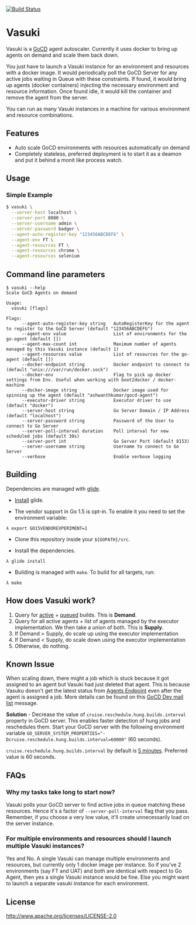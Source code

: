 [![Build Status](https://snap-ci.com/ind9/vasuki/branch/master/build_image)](https://snap-ci.com/ind9/vasuki/branch/master)
# Vasuki

Vasuki is a [GoCD](http://go.cd/) agent autoscaler. Currently it uses docker to bring up agents on demand and scale them back down.

You just have to launch a Vasuki instance for an environment and resources with a docker image. It would periodically poll the GoCD Server for any active jobs waiting in Queue with these constraints. If found, it would bring up agents (docker containers) injecting the necessary environment and resource information. Once found idle, it would kill the container and remove the agent from the server.

You can run as many Vasuki instances in a machine for various environment and resource combinations.

## Features
- Auto scale GoCD environments with resources automatically on demand
- Completely stateless, preferred deployment is to start it as a deamon and put it behind a monit like process watch.

## Usage
### Simple Example
```bash
$ vasuki \
  --server-host localhost \
  --server-port 8080 \
  --server-username admin \
  --server-password badger \
  --agent-auto-register-key "123456ABCDEFG" \
  --agent-env FT \
  --agent-resources FT \
  --agent-resources chrome \
  --agent-resources selenium
```

## Command line parameters
```
$ vasuki --help
Scale GoCD Agents on demand

Usage:
  vasuki [flags]

Flags:
      --agent-auto-register-key string   AutoRegisterKey for the agent to register to the GoCD Server (default "123456ABCDEFG")
      --agent-env value                  List of environments for the go-agent (default [])
      --agent-max-count int              Maximum number of agents managed by this Vasuki instance (default 1)
      --agent-resources value            List of resources for the go-agent (default [])
      --docker-endpoint string           Docker endpoint to connect to (default "unix:///var/run/docker.sock")
      --docker-env                       Flag to pick up docker settings from Env. Useful when working with boot2docker / docker-machine
      --docker-image string              Docker image used for spinning up the agent (default "ashwanthkumar/gocd-agent")
      --executor-driver string           Executor driver to use (default "docker")
      --server-host string               Go Server Domain / IP Address (default "localhost")
      --server-password string           Password of the User to connect to Go Server
      --server-poll-interval duration    Poll interval for new scheduled jobs (default 30s)
      --server-port int                  Go Server Port (default 8153)
      --server-username string           Username to connect to Go Server
      --verbose                          Enable verbose logging
```

## Building

Dependencies are managed with [glide](https://github.com/Masterminds/glide).

- [Install](https://github.com/Masterminds/glide#install) glide.

- The vendor support in Go 1.5 is opt-in. To enable it you need to set the environment variable:

```
λ export GO15VENDOREXPERIMENT=1
```

- Clone this repository inside your `${GOPATH}/src`.

- Install the dependencies.

```
λ glide install
```

- Building is managed with `make`. To build for all targets, run:

```
λ make
```

## How does Vasuki work?
1. Query for [active](https://api.go.cd/current/#get-all-agents) + [queued](https://api.go.cd/current/#get-scheduled-jobs) builds. This is **Demand**.
2. Query for all active agents + list of agents managed by the executor implementation. We then take a union of both. This is **Supply**.
3. If Demand > Supply, do scale up using the executor implementation
4. If Demand < Supply, do scale down using the executor implementation
5. Otherwise, do nothing.

## Known Issue
When scaling down, there might a job which is stuck because it got assigned to an agent but Vasuki had just deleted that agent. This is because Vasuku doesn't get the latest status from [Agents Endpoint](https://api.go.cd/current/#get-all-agents) even after the agent is assigned a job. More details can be found on this [GoCD Dev mail list](https://groups.google.com/d/msg/go-cd-dev/tWmV0Rw9sJM/cz_qe4LcAQAJ) message.

**Solution** - Decrease the value of `cruise.reschedule.hung.builds.interval` property in GoCD server. This enables faster detection of hung jobs and reschedules them. Start your GoCD server with the following environment variable `GO_SERVER_SYSTEM_PROPERTIES="-Dcruise.reschedule.hung.builds.interval=60000"` (60 seconds).

`cruise.reschedule.hung.builds.interval` by default is [5 minutes](https://github.com/gocd/gocd/blob/master/server/properties/src/cruise.properties#L26). Preferred value is 60 seconds.

## FAQs
### Why my tasks take long to start now?
Vasuki polls your GoCD server to find active jobs in queue matching these resources. Hence it's a factor of `--server-poll-interval` flag that you pass. Remember, if you choose a very low value, it'll create unnecessarily load on the server instance.

### For multiple environments and resources should I launch multiple Vasuki instances?
Yes and No. A single Vasuki can manage multiple environments and resources, but currently only 1 docker image per instance. So if you've 2 environments (say FT and UAT) and both are identical with respect to Go Agent, then yes a single Vasuki instance would be fine. Else you might want to launch a separate vasuki instance for each environment.

## License
http://www.apache.org/licenses/LICENSE-2.0
